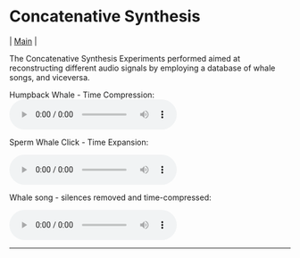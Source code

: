 # Concatenative Synthesis

| [Main](index.md) | 



The Concatenative Synthesis Experiments performed aimed at reconstructing different audio signals by employing a database of whale songs, and viceversa.  


Humpback Whale - Time Compression: <audio src="./Tempo Experiments/Humpback Whale - Time Compression.wav" controls></audio>

Sperm Whale Click - Time Expansion:

<audio src="./Tempo Experiments/Sperm Whale Click - Time Expansion.wav" controls></audio>

Whale song - silences removed and time-compressed: 

<audio src="./Tempo Experiments/whale_nosilence_compressed.wav" controls></audio>


<hr>
